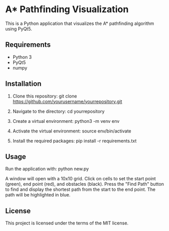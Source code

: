 # A\* Pathfinding Visualization

This is a Python application that visualizes the A\* pathfinding algorithm using PyQt5.

## Requirements

- Python 3
- PyQt5
- numpy

## Installation

1. Clone this repository:
   git clone https://github.com/yourusername/yourrepository.git

2. Navigate to the directory:
   cd yourrepository

3. Create a virtual environment:
   python3 -m venv env

4. Activate the virtual environment:
   source env/bin/activate

5. Install the required packages:
   pip install -r requirements.txt

## Usage

Run the application with:
python new.py

A window will open with a 10x10 grid. Click on cells to set the start point (green), end point (red), and obstacles (black). Press the "Find Path" button to find and display the shortest path from the start to the end point. The path will be highlighted in blue.

## License

This project is licensed under the terms of the MIT license.
